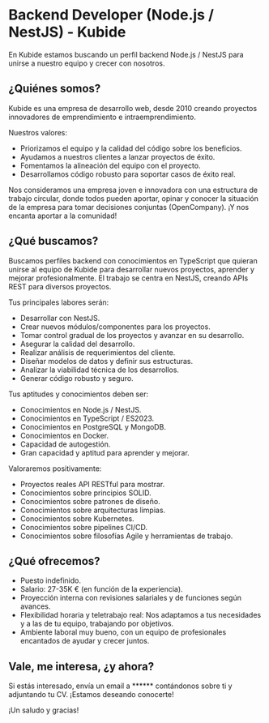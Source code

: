 # Backend Developer (Node.js / NestJS) - Kubide

En Kubide estamos buscando un perfil backend Node.js / NestJS para unirse a nuestro equipo y crecer con nosotros.

## ¿Quiénes somos?

Kubide es una empresa de desarrollo web, desde 2010 creando proyectos innovadores de emprendimiento e intraemprendimiento.

Nuestros valores:

*   Priorizamos el equipo y la calidad del código sobre los beneficios.
*   Ayudamos a nuestros clientes a lanzar proyectos de éxito.
*   Fomentamos la alineación del equipo con el proyecto.
*   Desarrollamos código robusto para soportar casos de éxito real.

Nos consideramos una empresa joven e innovadora con una estructura de trabajo circular, donde todos pueden aportar, opinar y conocer la situación de la empresa para tomar decisiones conjuntas (OpenCompany). ¡Y nos encanta aportar a la comunidad!

## ¿Qué buscamos?

Buscamos perfiles backend con conocimientos en TypeScript que quieran unirse al equipo de Kubide para desarrollar nuevos proyectos, aprender y mejorar profesionalmente. El trabajo se centra en NestJS, creando APIs REST para diversos proyectos.

Tus principales labores serán:

*   Desarrollar con NestJS.
*   Crear nuevos módulos/componentes para los proyectos.
*   Tomar control gradual de los proyectos y avanzar en su desarrollo.
*   Asegurar la calidad del desarrollo.
*   Realizar análisis de requerimientos del cliente.
*   Diseñar modelos de datos y definir sus estructuras.
*   Analizar la viabilidad técnica de los desarrollos.
*   Generar código robusto y seguro.

Tus aptitudes y conocimientos deben ser:

*   Conocimientos en Node.js / NestJS.
*   Conocimientos en TypeScript / ES2023.
*   Conocimientos en PostgreSQL y MongoDB.
*   Conocimientos en Docker.
*   Capacidad de autogestión.
*   Gran capacidad y aptitud para aprender y mejorar.

Valoraremos positivamente:

*   Proyectos reales API RESTful para mostrar.
*   Conocimientos sobre principios SOLID.
*   Conocimientos sobre patrones de diseño.
*   Conocimientos sobre arquitecturas limpias.
*   Conocimientos sobre Kubernetes.
*   Conocimientos sobre pipelines CI/CD.
*   Conocimientos sobre filosofías Agile y herramientas de trabajo.

## ¿Qué ofrecemos?

*   Puesto indefinido.
*   Salario: 27-35K € (en función de la experiencia).
*   Proyección interna con revisiones salariales y de funciones según avances.
*   Flexibilidad horaria y teletrabajo real: Nos adaptamos a tus necesidades y a las de tu equipo, trabajando por objetivos.
*   Ambiente laboral muy bueno, con un equipo de profesionales encantados de ayudar y crecer juntos.

## Vale, me interesa, ¿y ahora?

Si estás interesado, envía un email a \*\*\*\*\*\* contándonos sobre ti y adjuntando tu CV. ¡Estamos deseando conocerte!

¡Un saludo y gracias!